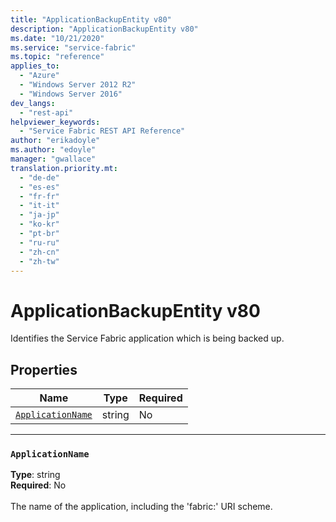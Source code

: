 ```yaml
---
title: "ApplicationBackupEntity v80"
description: "ApplicationBackupEntity v80"
ms.date: "10/21/2020"
ms.service: "service-fabric"
ms.topic: "reference"
applies_to: 
  - "Azure"
  - "Windows Server 2012 R2"
  - "Windows Server 2016"
dev_langs: 
  - "rest-api"
helpviewer_keywords: 
  - "Service Fabric REST API Reference"
author: "erikadoyle"
ms.author: "edoyle"
manager: "gwallace"
translation.priority.mt: 
  - "de-de"
  - "es-es"
  - "fr-fr"
  - "it-it"
  - "ja-jp"
  - "ko-kr"
  - "pt-br"
  - "ru-ru"
  - "zh-cn"
  - "zh-tw"
---
```

# ApplicationBackupEntity v80

Identifies the Service Fabric application which is being backed up.

## Properties
| Name | Type | Required |
| --- | --- | --- |
| [`ApplicationName`](#applicationname) | string | No |

____
### `ApplicationName`
__Type__: string <br/>
__Required__: No<br/>
<br/>
The name of the application, including the 'fabric:' URI scheme.
